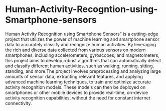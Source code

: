 # Human-Activity-Recogntion-using-Smartphone-sensors
Human Activity Recognition using Smartphone Sensors" is a cutting-edge project that utilizes the power of machine learning and smartphone sensor data to accurately classify and recognize human activities. By leveraging the rich and diverse data collected from various sensors on modern smartphones, including accelerometers, gyroscopes, and magnetometers, this project aims to develop robust algorithms that can automatically detect and classify different human activities, such as walking, running, sitting, standing, and more.The project involves preprocessing and analyzing large amounts of sensor data, extracting relevant features, and applying advanced machine learning techniques,  to train and optimize accurate activity recognition models. These models can then be deployed on smartphones or other mobile devices to provide real-time, on-device activity recognition capabilities, without the need for constant internet connectivity.  

